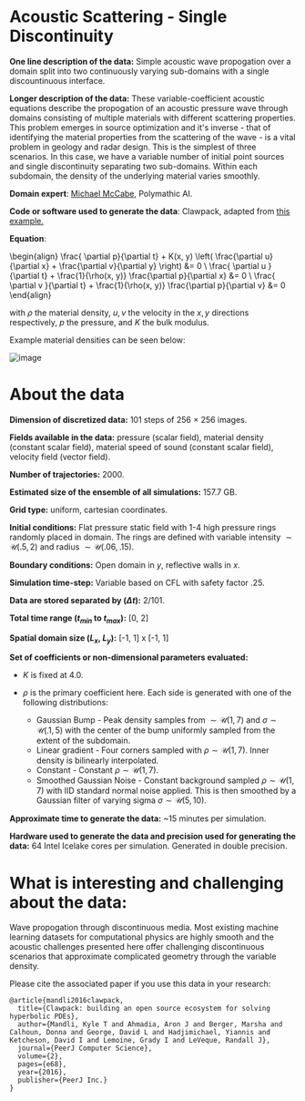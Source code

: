 # Acoustic Scattering - Single Discontinuity

**One line description of the data:** Simple acoustic wave propogation over a domain split into two continuously varying sub-domains with a single discountinuous interface.

**Longer description of the data:** These variable-coefficient acoustic equations describe the propogation of an acoustic pressure wave through domains consisting of multiple materials with different scattering properties. This problem emerges in source optimization and it's inverse - that of identifying the material properties from the scattering of the wave - is a vital problem in geology and radar design. This is the simplest of three scenarios. In this case, we have a variable number of initial point sources and single discontinuity separating two sub-domains. Within each subdomain, the density of the underlying material varies smoothly.

**Domain expert**: [Michael McCabe](https://mikemccabe210.github.io/), Polymathic AI.

**Code or software used to generate the data**: Clawpack, adapted from [this example.](http://www.clawpack.org/gallery/pyclaw/gallery/acoustics_2d_interface.html)

**Equation**:


\begin{align}
\frac{ \partial p}{\partial t} + K(x, y) \left( \frac{\partial u}{\partial x} + \frac{\partial v}{\partial y} \right) &= 0 \\
\frac{ \partial u  }{\partial t} + \frac{1}{\rho(x, y)} \frac{\partial p}{\partial x} &= 0 \\
\frac{ \partial v  }{\partial t} + \frac{1}{\rho(x, y)} \frac{\partial p}{\partial v} &= 0
\end{align}


with $\rho$ the material density, $u, v$ the velocity in the $x, y$ directions respectively, $p$ the pressure, and $K$ the bulk modulus.

Example material densities can be seen below:

![image](https://users.flatironinstitute.org/~polymathic/data/the_well/datasets/acoustic_scattering_discontinuous/gif/discontinuous_density.png)

# About the data

**Dimension of discretized data:** 101 steps of 256 $\times$ 256 images.

**Fields available in the data:** pressure (scalar field), material density (constant scalar field), material speed of sound (constant scalar field), velocity field (vector field).

**Number of trajectories:** 2000.

**Estimated size of the ensemble of all simulations:** 157.7 GB.

**Grid type:** uniform, cartesian coordinates.

**Initial conditions:** Flat pressure static field with 1-4 high pressure rings randomly placed in domain. The rings are defined with variable intensity $\sim \mathcal U(.5, 2)$ and radius $\sim \mathcal U(.06, .15)$.

**Boundary conditions:** Open domain in $y$, reflective walls in $x$.

**Simulation time-step:** Variable based on CFL with safety factor .25.

**Data are stored separated by ($\Delta t$):** 2/101.

**Total time range ($t_{min}$ to $t_{max}$):** [0, 2]

**Spatial domain size ($L_x$, $L_y$):** [-1, 1] x [-1, 1]

**Set of coefficients or non-dimensional parameters evaluated:**

- $K$ is fixed at 4.0.

- $\rho$ is the primary coefficient here. Each side is generated with one of the following distributions:
  - Gaussian Bump - Peak density samples from $\sim\mathcal U(1, 7)$ and $\sigma \sim\mathcal U(.1, 5)$ with the center of the bump uniformly sampled from the extent of the subdomain.
  - Linear gradient - Four corners sampled with $\rho \sim \mathcal U(1, 7)$. Inner density is bilinearly interpolated.
  - Constant - Constant $\rho \sim\mathcal U(1, 7)$.
  - Smoothed Gaussian Noise - Constant background sampled $\rho \sim\mathcal U(1, 7)$ with IID standard normal noise applied. This is then smoothed by a Gaussian filter of varying sigma $\sigma \sim\mathcal U(5, 10)$.

**Approximate time to generate the data:** ~15 minutes per simulation.

**Hardware used to generate the data and precision used for generating the data:** 64 Intel Icelake cores per simulation. Generated in double precision.

# What is interesting and challenging about the data:
Wave propogation through discontinuous media. Most existing machine learning datasets for computational physics are highly smooth and the acoustic challenges presented here offer challenging discontinuous scenarios that approximate complicated geometry through the variable density.

Please cite the associated paper if you use this data in your research:

```
@article{mandli2016clawpack,
  title={Clawpack: building an open source ecosystem for solving hyperbolic PDEs},
  author={Mandli, Kyle T and Ahmadia, Aron J and Berger, Marsha and Calhoun, Donna and George, David L and Hadjimichael, Yiannis and Ketcheson, David I and Lemoine, Grady I and LeVeque, Randall J},
  journal={PeerJ Computer Science},
  volume={2},
  pages={e68},
  year={2016},
  publisher={PeerJ Inc.}
}
```
